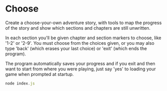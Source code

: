 # Choose

Create a choose-your-own adventure story, with tools to map the progress of the story and show which sections and chapters are still unwritten.

In each section you'll be given chapter and section markers to choose, like '1-2' or '2-9'.  You must choose from the choices given, or you may also type 'back' (which erases your last choice) or 'exit' (which ends the program).

The program automatically saves your progress and if you exit and then want to start from where you were playing, just say 'yes' to loading your game when prompted at startup.

```javascript
node index.js
```

